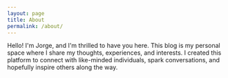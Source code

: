 ```yaml
---
layout: page
title: About
permalink: /about/
---
```


Hello! I'm Jorge, and I'm thrilled to have you here. This blog is my personal space where I share my thoughts, experiences, and interests. I created this platform to connect with like-minded individuals, spark conversations, and hopefully inspire others along the way.
